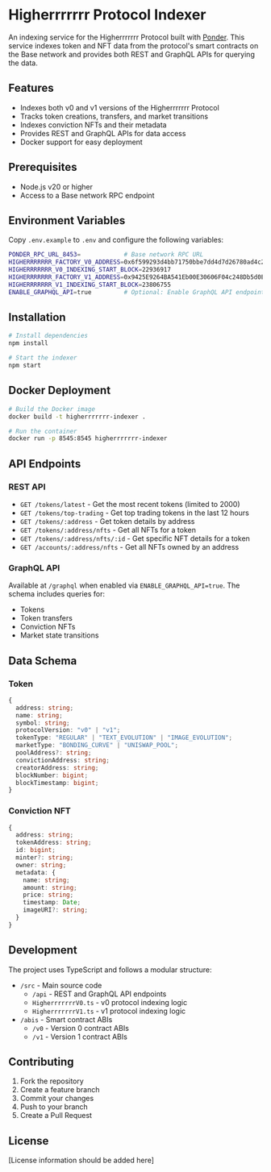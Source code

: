 # Higherrrrrrr Protocol Indexer

An indexing service for the Higherrrrrrr Protocol built with [Ponder](https://ponder.sh/). This service indexes token and NFT data from the protocol's smart contracts on the Base network and provides both REST and GraphQL APIs for querying the data.

## Features

- Indexes both v0 and v1 versions of the Higherrrrrrr Protocol
- Tracks token creations, transfers, and market transitions
- Indexes conviction NFTs and their metadata
- Provides REST and GraphQL APIs for data access
- Docker support for easy deployment

## Prerequisites

- Node.js v20 or higher
- Access to a Base network RPC endpoint

## Environment Variables

Copy `.env.example` to `.env` and configure the following variables:

```bash
PONDER_RPC_URL_8453=            # Base network RPC URL
HIGHERRRRRRR_FACTORY_V0_ADDRESS=0x6f599293d4bb71750bbe7dd4d7d26780ad4c22e1
HIGHERRRRRRR_V0_INDEXING_START_BLOCK=22936917
HIGHERRRRRRR_FACTORY_V1_ADDRESS=0x9425E9264BA541Eb00E30606F04c248Db5d0E759
HIGHERRRRRRR_V1_INDEXING_START_BLOCK=23806755
ENABLE_GRAPHQL_API=true         # Optional: Enable GraphQL API endpoint
```

## Installation

```bash
# Install dependencies
npm install

# Start the indexer
npm start
```

## Docker Deployment

```bash
# Build the Docker image
docker build -t higherrrrrrr-indexer .

# Run the container
docker run -p 8545:8545 higherrrrrrr-indexer
```

## API Endpoints

### REST API

- `GET /tokens/latest` - Get the most recent tokens (limited to 2000)
- `GET /tokens/top-trading` - Get top trading tokens in the last 12 hours
- `GET /tokens/:address` - Get token details by address
- `GET /tokens/:address/nfts` - Get all NFTs for a token
- `GET /tokens/:address/nfts/:id` - Get specific NFT details for a token
- `GET /accounts/:address/nfts` - Get all NFTs owned by an address

### GraphQL API

Available at `/graphql` when enabled via `ENABLE_GRAPHQL_API=true`. The schema includes queries for:

- Tokens
- Token transfers
- Conviction NFTs
- Market state transitions

## Data Schema

### Token

```typescript
{
  address: string;
  name: string;
  symbol: string;
  protocolVersion: "v0" | "v1";
  tokenType: "REGULAR" | "TEXT_EVOLUTION" | "IMAGE_EVOLUTION";
  marketType: "BONDING_CURVE" | "UNISWAP_POOL";
  poolAddress?: string;
  convictionAddress: string;
  creatorAddress: string;
  blockNumber: bigint;
  blockTimestamp: bigint;
}
```

### Conviction NFT

```typescript
{
  address: string;
  tokenAddress: string;
  id: bigint;
  minter?: string;
  owner: string;
  metadata: {
    name: string;
    amount: string;
    price: string;
    timestamp: Date;
    imageURI?: string;
  }
}
```

## Development

The project uses TypeScript and follows a modular structure:

- `/src` - Main source code
  - `/api` - REST and GraphQL API endpoints
  - `HigherrrrrrrV0.ts` - v0 protocol indexing logic
  - `HigherrrrrrrV1.ts` - v1 protocol indexing logic
- `/abis` - Smart contract ABIs
  - `/v0` - Version 0 contract ABIs
  - `/v1` - Version 1 contract ABIs

## Contributing

1. Fork the repository
2. Create a feature branch
3. Commit your changes
4. Push to your branch
5. Create a Pull Request

## License

[License information should be added here]
